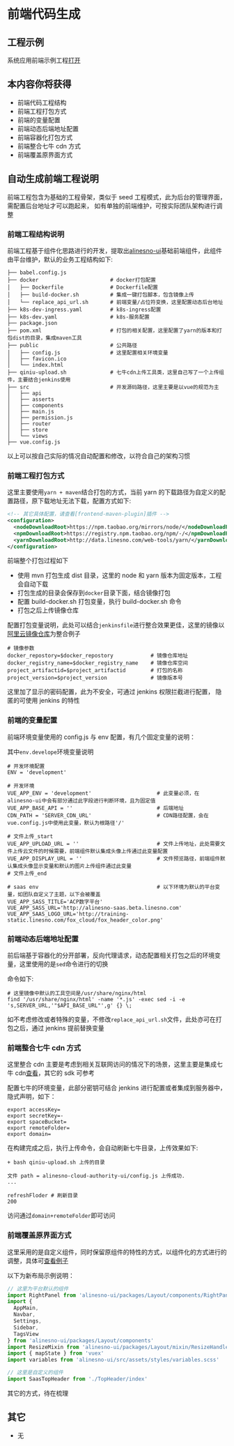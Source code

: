 # 前端代码生成

## 工程示例

系统应用前端示例工程[打开](https://gitee.com/alinesno-cloud/alinesno-demo-gateway-open/tree/master/demo-manager-ui)

## 本内容你将获得

- 前端代码工程结构
- 前端工程打包方式
- 前端的变量配置
- 前端动态后端地址配置
- 前端容器化打包方式
- 前端整合七牛 cdn 方式
- 前端覆盖原界面方式

## 自动生成前端工程说明

前端工程包含为基础的工程骨架，类似于 seed 工程模式，此为后台的管理界面，需配置后台地址才可以跑起来，
如有单独的前端维护，可按实际团队架构进行调整

### 前端工程结构说明

前端工程基于组件化思路进行的开发，提取出[alinesno-ui](https://gitee.com/alinesno-cloud/alinesno-cloud-front)基础前端组件，此组件由平台维护，默认的业务工程结构如下:

```shell
├── babel.config.js
├── docker                       # docker打包配置
│   ├── Dockerfile               # Dockerfile配置
│   ├── build-docker.sh          # 集成一键打包脚本，包含镜像上传
│   └── replace_api_url.sh       # 前端变量/占位符变换，这里配置动态后台地址
├── k8s-dev-ingress.yaml         # k8s-ingress配置
├── k8s-dev.yaml                 # k8s-服务配置
├── package.json
├── pom.xml                      # 打包的相关配置，这里配置了yarn的版本和打包dist的目录，集成maven工具
├── public                       # 公共路径
│   ├── config.js                # 这里配置相关环境变量
│   ├── favicon.ico
│   └── index.html
├── qiniu-upload.sh              # 七牛cdn上传工具类，这里自己写了一个上传组件，主要结合jenkins使用
├── src                          # 开发源码路径，这里主要是以vue的规范为主
│   ├── api
│   ├── asserts
│   ├── components
│   ├── main.js
│   ├── permission.js
│   ├── router
│   ├── store
│   └── views
├── vue.config.js
```

以上可以按自己实际的情况自动配置和修改，以符合自己的架构习惯

### 前端工程打包方式

这里主要使用`yarn + maven`结合打包的方式，当前 yarn 的下载路径为自定义的配置路径，原下载地址无法下载，配置方式如下:

```xml
<!-- 其它具体配置，请查看[frontend-maven-plugin]插件 -->
<configuration>
  <nodeDownloadRoot>https://npm.taobao.org/mirrors/node/</nodeDownloadRoot>
  <npmDownloadRoot>https://registry.npm.taobao.org/npm/-/</npmDownloadRoot>
  <yarnDownloadRoot>http://data.linesno.com/web-tools/yarn/</yarnDownloadRoot>
</configuration>
```

前端整个打包过程如下

- 使用 mvn 打包生成 dist 目录，这里的 node 和 yarn 版本为固定版本，工程会自动下载
- 打包生成的目录会保存到`docker`目录下面，结合镜像打包
- 配置 build-docker.sh 打包变量，执行 build-docker.sh 命令
- 打包之后上传镜像仓库

配置打包变量说明，此处可以结合`jenkinsfile`进行整合效果更佳，这里的镜像以[阿里云镜像仓库](https://cr.console.aliyun.com)为整合例子

```shell
# 镜像参数
docker_repostory=$docker_repostory            # 镜像仓库地址
docker_registry_name=$docker_registry_name    # 镜像仓库空间
project_artifactid=$project_artifactid        # 打包的名称
project_version=$project_version              # 镜像版本号
```

这里加了显示的密码配置，此为不安全，可通过 jenkins 权限拦截进行配置，
隐匿的可使用 jenkins 的特性

### 前端的变量配置

前端环境变量使用的 config.js 与 env 配置，有几个固定变量的说明：

其中`env.develope`环境变量说明

```shell
# 开发环境配置
ENV = 'development'

# 开发环境
VUE_APP_ENV = 'development'                     # 此变量必须，在alinesno-ui中会有部分通过此字段进行判断环境，且为固定值
VUE_APP_BASE_API = ''                           # 后端地址
CDN_PATH = 'SERVER_CDN_URL'                     # CDN路径配置，会在vue.config.js中使用此变量，默认为根路径'/'

# 文件上传_start
VUE_APP_UPLOAD_URL = ''                         # 文件上传地址，此处需要文件上传云文件的时候需要，前端组件默认集成头像上传通过此变量配置
VUE_APP_DISPLAY_URL = ''                        # 文件预览路径，前端组件默认集成头像显示变量和默认的图片上传组件通过此变量
# 文件上传_end

# saas env                                      # 以下环境为默认的平台变量，如团队自定义了主题，以下会被覆盖
VUE_APP_SASS_TITLE='ACP数字平台'
VUE_APP_SASS_URL='http://alinesno-saas.beta.linesno.com'
VUE_APP_SAAS_LOGO_URL='http://training-static.linesno.com/fox_cloud/fox_header_color.png'
```

### 前端动态后端地址配置

前后端基于容器化的分开部署，反向代理请求，动态配置相关打包之后的环境变量，这里使用的是`sed`命令进行的切换

命令如下:

```shell
# 这里镜像中默认的工具空间是/usr/share/nginx/html
find '/usr/share/nginx/html' -name '*.js' -exec sed -i -e 's,SERVER_URL,'"$API_BASE_URL"',g' {} \;
```

如不考虑修改或者特殊的变量，不修改`replace_api_url.sh`文件，此处亦可在打包之后，通过 jenkins 提前替换变量

### 前端整合七牛 cdn 方式

这里整合 cdn 主要是考虑到相关互联网访问的情况下的场景，这里主要是集成七牛 cdn[查看](https://gitee.com/landonniao/alinenso-tools-qiniu-upload)，其它的 sdk 可参考

配置七牛的环境变量，此部分密钥可结合 jenkins 进行配置或者集成到服务器中，隐式声明，如下：

```shell
export accessKey=
export secretKey=-
export spaceBucket=
export remoteFolder=
export domain=
```

在构建完成之后，执行上传命令，会自动刷新七牛目录，上传效果如下:

```shell
+ bash qiniu-upload.sh 上传的目录

文件 path = alinesno-cloud-authority-ui/config.js 上传成功.
...

refreshFloder # 刷新目录
200
```

访问通过`domain+remoteFolder`即可访问

### 前端覆盖原界面方式

这里采用的是自定义组件，同时保留原组件的特性的方式，以组件化的方式进行的调整，具体可[查看例子](https://gitee.com/alinesno-cloud/alinesno-demo-gateway-open/blob/master/demo-manager-ui/src/components/Layout/SaaSLayout.vue)

以下为新布局示例说明：

```javascript
// 这里为平台默认的组件
import RightPanel from 'alinesno-ui/packages/Layout/components/RightPanel'
import {
  AppMain,
  Navbar,
  Settings,
  Sidebar,
  TagsView
} from 'alinesno-ui/packages/Layout/components'
import ResizeMixin from 'alinesno-ui/packages/Layout/mixin/ResizeHandler'
import { mapState } from 'vuex'
import variables from 'alinesno-ui/src/assets/styles/variables.scss'

// 这里是自定义的组件
import SaasTopHeader from './TopHeader/index'
```

其它的方式，待在梳理

## 其它

- 无
